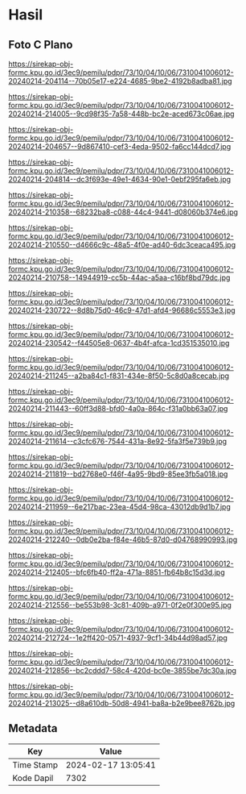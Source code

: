# Hasil

## Foto C Plano

https://sirekap-obj-formc.kpu.go.id/3ec9/pemilu/pdpr/73/10/04/10/06/7310041006012-20240214-204114--70b05e17-e224-4685-9be2-4192b8adba81.jpg

https://sirekap-obj-formc.kpu.go.id/3ec9/pemilu/pdpr/73/10/04/10/06/7310041006012-20240214-214005--9cd98f35-7a58-448b-bc2e-aced673c06ae.jpg

https://sirekap-obj-formc.kpu.go.id/3ec9/pemilu/pdpr/73/10/04/10/06/7310041006012-20240214-204657--9d867410-cef3-4eda-9502-fa6cc144dcd7.jpg

https://sirekap-obj-formc.kpu.go.id/3ec9/pemilu/pdpr/73/10/04/10/06/7310041006012-20240214-204814--dc3f693e-49e1-4634-90e1-0ebf295fa6eb.jpg

https://sirekap-obj-formc.kpu.go.id/3ec9/pemilu/pdpr/73/10/04/10/06/7310041006012-20240214-210358--68232ba8-c088-44c4-9441-d08060b374e6.jpg

https://sirekap-obj-formc.kpu.go.id/3ec9/pemilu/pdpr/73/10/04/10/06/7310041006012-20240214-210550--d4666c9c-48a5-4f0e-ad40-6dc3ceaca495.jpg

https://sirekap-obj-formc.kpu.go.id/3ec9/pemilu/pdpr/73/10/04/10/06/7310041006012-20240214-210758--14944919-cc5b-44ac-a5aa-c16bf8bd79dc.jpg

https://sirekap-obj-formc.kpu.go.id/3ec9/pemilu/pdpr/73/10/04/10/06/7310041006012-20240214-230722--8d8b75d0-46c9-47d1-afd4-96686c5553e3.jpg

https://sirekap-obj-formc.kpu.go.id/3ec9/pemilu/pdpr/73/10/04/10/06/7310041006012-20240214-230542--f44505e8-0637-4b4f-afca-1cd351535010.jpg

https://sirekap-obj-formc.kpu.go.id/3ec9/pemilu/pdpr/73/10/04/10/06/7310041006012-20240214-211245--a2ba84c1-f831-434e-8f50-5c8d0a8cecab.jpg

https://sirekap-obj-formc.kpu.go.id/3ec9/pemilu/pdpr/73/10/04/10/06/7310041006012-20240214-211443--60ff3d88-bfd0-4a0a-864c-f31a0bb63a07.jpg

https://sirekap-obj-formc.kpu.go.id/3ec9/pemilu/pdpr/73/10/04/10/06/7310041006012-20240214-211614--c3cfc676-7544-431a-8e92-5fa3f5e739b9.jpg

https://sirekap-obj-formc.kpu.go.id/3ec9/pemilu/pdpr/73/10/04/10/06/7310041006012-20240214-211819--bd2768e0-f46f-4a95-9bd9-85ee3fb5a018.jpg

https://sirekap-obj-formc.kpu.go.id/3ec9/pemilu/pdpr/73/10/04/10/06/7310041006012-20240214-211959--6e217bac-23ea-45d4-98ca-43012db9d1b7.jpg

https://sirekap-obj-formc.kpu.go.id/3ec9/pemilu/pdpr/73/10/04/10/06/7310041006012-20240214-212240--0db0e2ba-f84e-46b5-87d0-d04768990993.jpg

https://sirekap-obj-formc.kpu.go.id/3ec9/pemilu/pdpr/73/10/04/10/06/7310041006012-20240214-212405--bfc6fb40-ff2a-471a-8851-fb64b8c15d3d.jpg

https://sirekap-obj-formc.kpu.go.id/3ec9/pemilu/pdpr/73/10/04/10/06/7310041006012-20240214-212556--be553b98-3c81-409b-a971-0f2e0f300e95.jpg

https://sirekap-obj-formc.kpu.go.id/3ec9/pemilu/pdpr/73/10/04/10/06/7310041006012-20240214-212724--1e2ff420-0571-4937-9cf1-34b44d98ad57.jpg

https://sirekap-obj-formc.kpu.go.id/3ec9/pemilu/pdpr/73/10/04/10/06/7310041006012-20240214-212856--bc2cddd7-58c4-420d-bc0e-3855be7dc30a.jpg

https://sirekap-obj-formc.kpu.go.id/3ec9/pemilu/pdpr/73/10/04/10/06/7310041006012-20240214-213025--d8a610db-50d8-4941-ba8a-b2e9bee8762b.jpg


## Metadata

| Key        | Value               |
| ---------- | ------------------- |
| Time Stamp | 2024-02-17 13:05:41 |
| Kode Dapil | 7302                |



